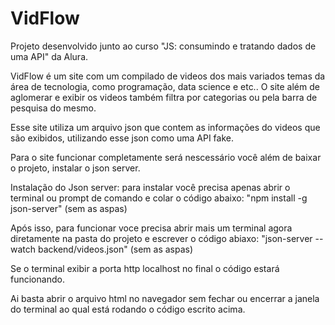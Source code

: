 # VidFlow

Projeto desenvolvido junto ao curso "JS: consumindo e tratando dados de uma API" da Alura.

VidFlow é um site com um compilado de videos dos mais variados temas da área de tecnologia, como programação, data science e etc..
O site além de aglomerar e exibir os videos também filtra por categorias ou pela barra de pesquisa do mesmo.

Esse site utiliza um arquivo json que contem as informações do videos que são exibidos, utilizando esse json como uma API fake.

Para o site funcionar completamente será nescessário você além de baixar o projeto, instalar o json server. 

Instalação do Json server: para instalar você precisa apenas abrir o terminal ou prompt  de comando e colar o código abaixo:
"npm install -g json-server" (sem as aspas)

Após isso, para funcionar voce precisa abrir mais um terminal agora diretamente na pasta do projeto e escrever o código abiaxo:
"json-server --watch backend/videos.json" (sem as aspas)

Se o terminal exibir a porta http localhost no final o código estará funcionando.

Ai basta abrir o arquivo html no navegador sem fechar ou encerrar a janela do terminal ao qual está rodando o código escrito acima.
